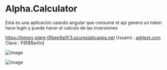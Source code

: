 # Alpha.Calculator

Esta es una aplicación usando angular que consume el api genera un token hace login y puede hacer el calculo de las inversiones

https://lemon-plant-0fbee9a0f.5.azurestaticapps.net
Usuario : a@test.com
Clave : P@$$w0rd


![image](https://github.com/rrodriguezreyes/alpha.calculator/assets/39017677/44342eb2-5395-43c3-9869-b743ceffeb4a)

![image](https://github.com/rrodriguezreyes/alpha.calculator/assets/39017677/b154dd4b-1924-46b8-ade4-953054f5b459)
